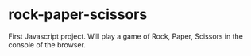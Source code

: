 # rock-paper-scissors

First Javascript project. 
Will play a game of Rock, Paper, Scissors in the console of the browser. 